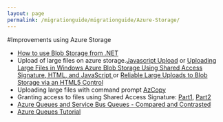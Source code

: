 ```yaml
---
layout: page
permalink: /migrationguide/migrationguide/Azure-Storage/
---
```




#Improvements using Azure Storage

- [How to use Blob Storage from .NET](http://azure.microsoft.com/en-us/documentation/articles/storage-dotnet-how-to-use-blobs/)
- Upload of large files on azure storage.[Javascript Upload](http://blogs.msdn.com/b/windowsazurestorage/archive/2014/02/03/windows-azure-storage-introducing-cors.aspx) or [Uploading Large Files in Windows Azure Blob Storage Using Shared Access Signature, HTML, and JavaScript ](http://gauravmantri.com/2013/02/16/uploading-large-files-in-windows-azure-blob-storage-using-shared-access-signature-html-and-javascript/ ) or [Reliable Large Uploads to Blob Storage via an HTML5 Control](https://msdn.microsoft.com/en-us/library/azure/hh824678.aspx)
- Uploading large files with command prompt [AzCopy](http://blogs.msdn.com/b/windowsazurestorage/archive/2014/10/29/azcopy-announcing-general-availability-of-azcopy-3-0-plus-preview-release-of-azcopy-4-0-with-table-and-file-support.aspx)
- Granting access to files using Shared Access Signature: [Part1](http://azure.microsoft.com/en-gb/documentation/articles/storage-dotnet-shared-access-signature-part-1/), [Part2](http://azure.microsoft.com/en-gb/documentation/articles/storage-dotnet-shared-access-signature-part-2/)
- [Azure Queues and Service Bus Queues - Compared and Contrasted](http://msdn.microsoft.com/en-us/library/hh767287\(VS.103\).aspx)
- [Azure Queues Tutorial](http://azure.microsoft.com/en-us/documentation/articles/storage-dotnet-how-to-use-queues/)

